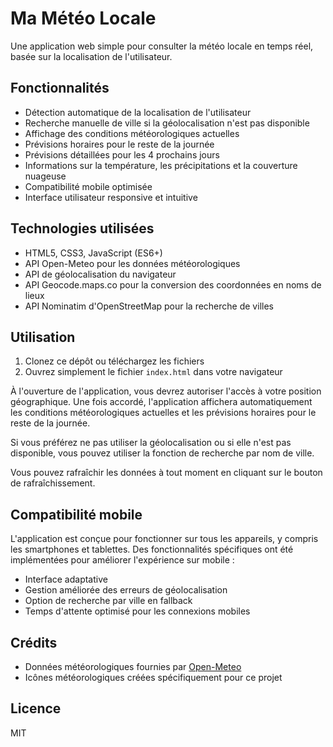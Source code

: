 # Ma Météo Locale

Une application web simple pour consulter la météo locale en temps réel, basée sur la localisation de l'utilisateur.

## Fonctionnalités

- Détection automatique de la localisation de l'utilisateur
- Recherche manuelle de ville si la géolocalisation n'est pas disponible
- Affichage des conditions météorologiques actuelles
- Prévisions horaires pour le reste de la journée
- Prévisions détaillées pour les 4 prochains jours
- Informations sur la température, les précipitations et la couverture nuageuse
- Compatibilité mobile optimisée
- Interface utilisateur responsive et intuitive

## Technologies utilisées

- HTML5, CSS3, JavaScript (ES6+)
- API Open-Meteo pour les données météorologiques
- API de géolocalisation du navigateur
- API Geocode.maps.co pour la conversion des coordonnées en noms de lieux
- API Nominatim d'OpenStreetMap pour la recherche de villes

## Utilisation

1. Clonez ce dépôt ou téléchargez les fichiers
2. Ouvrez simplement le fichier `index.html` dans votre navigateur

À l'ouverture de l'application, vous devrez autoriser l'accès à votre position géographique. Une fois accordé, l'application affichera automatiquement les conditions météorologiques actuelles et les prévisions horaires pour le reste de la journée.

Si vous préférez ne pas utiliser la géolocalisation ou si elle n'est pas disponible, vous pouvez utiliser la fonction de recherche par nom de ville.

Vous pouvez rafraîchir les données à tout moment en cliquant sur le bouton de rafraîchissement.

## Compatibilité mobile

L'application est conçue pour fonctionner sur tous les appareils, y compris les smartphones et tablettes. Des fonctionnalités spécifiques ont été implémentées pour améliorer l'expérience sur mobile :

- Interface adaptative
- Gestion améliorée des erreurs de géolocalisation
- Option de recherche par ville en fallback
- Temps d'attente optimisé pour les connexions mobiles

## Crédits

- Données météorologiques fournies par [Open-Meteo](https://open-meteo.com/)
- Icônes météorologiques créées spécifiquement pour ce projet

## Licence

MIT 